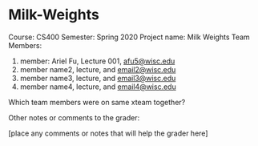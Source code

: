 # Milk-Weights

Course: CS400
Semester: Spring 2020
Project name: Milk Weights
Team Members:
1. member: Ariel Fu, Lecture 001, afu5@wisc.edu
2. member name2, lecture, and email2@wisc.edu
3. member name3, lecture, and email3@wisc.edu
4. member name4, lecture, and email4@wisc.edu

 

Which team members were on same xteam together?



Other notes or comments to the grader:

[place any comments or notes that will help the grader here]

 
